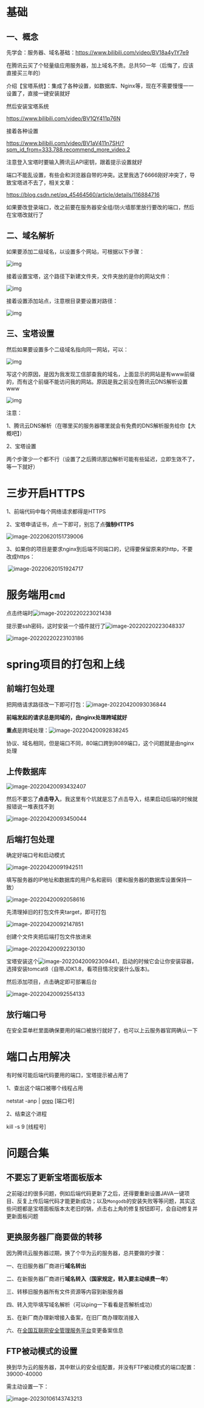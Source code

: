 # 基础

## **一、概念**

先学会：服务器、域名基础：https://www.bilibili.com/video/BV18a4y1Y7e9

在腾讯云买了个轻量级应用服务器，加上域名不贵。总共50一年（后悔了，应该直接买三年的）

介绍【宝塔系统】：集成了各种设置，如数据库、Nginx等，现在不需要慢慢一一设置了，直接一键安装就好

然后安装宝塔系统

https://www.bilibili.com/video/BV1QY411p76N

接着各种设置

https://www.bilibili.com/video/BV1aV411n7SH/?spm_id_from=333.788.recommend_more_video.2



注意登入宝塔时要输入腾讯云API密钥，跟着提示设置就好



端口不能乱设置，有些会和浏览器自带的冲突。这里我选了6666刚好冲突了，导致宝塔进不去了，相关文章：

https://blog.csdn.net/qq_45464560/article/details/116884716

 

如果要改登录端口，改之前要在服务器安全组/防火墙那里放行要改的端口，然后在宝塔改就行了



## **二、域名解析**

如果要添加二级域名，以设置多个网站，可根据以下步骤：

![img](README/wps1-16430467116861.jpg) 



接着设置宝塔，这个路径下新建文件夹，文件夹放的是你的网站文件：

![img](README/wps2-16430467145612.jpg) 

接着设置添加站点，注意根目录要设置对路径：

![img](README/wps3-16430467185193.jpg) 



 

## **三、宝塔设置**

然后如果要设置多个二级域名指向同一网站，可以：

![img](README/wps4-16430467204584.jpg) 

写这个的原因，是因为我发现工信部查我的域名，上面显示的网站是有www前缀的，而有这个前缀不能访问我的网站。原因是我之前没在腾讯云DNS解析设置www

![img](README/wps5-16430467220925.jpg) 

注意：

1、腾讯云DNS解析（在哪里买的服务器哪里就会有免费的DNS解析服务给你【大概吧】）

2、宝塔设置

两个步骤少一个都不行（设置了之后腾讯那边解析可能有些延迟，立即生效不了，等一下就好）

 

# 三步开启HTTPS

1、前端代码中每个网络请求都得是HTTPS

2、宝塔申请证书，点一下即可，别忘了点**强制HTTPS**

![image-20220620151739006](README/image-20220620151739006.png)

3、如果你的项目是要求nginx到后端不同端口的，记得要保留原来的http，不要改成https：

​	![image-20220620151924717](README/image-20220620151924717.png)

 

 

# **服务端用`cmd`**

 点击终端时![image-20220220223021438](README/image-20220220223021438.png)

提示要ssh密码，这时安装一个插件就行了![image-20220220223048337](README/image-20220220223048337.png)

![image-20220220223103186](README/image-20220220223103186.png)

#  spring项目的打包和上线

## 前端打包处理

把网络请求路径改一下即可打包：![image-20220420093036844](README/image-20220420093036844.png)

**前端发起的请求总是同域的，由nginx处理跨域就好**

**重点**是跨域处理：![image-20220420092838245](README/image-20220420092838245.png)

协议、域名相同，但是端口不同，80端口跨到8089端口，这个问题就是由nginx处理

## 上传数据库

![image-20220420093432407](README/image-20220420093432407.png)

然后不要忘了**点击导入**，我这里有个坑就是忘了点击导入，结果启动后端的时候就报错说一堆表找不到

![image-20220420093450044](README/image-20220420093450044.png)

## 后端打包处理

确定好端口号和启动模式

![image-20220420091942511](README/image-20220420091942511.png)

填写服务器的IP地址和数据库的用户名和密码（要和服务器的数据库设置保持一致）

![image-20220420092058616](README/image-20220420092058616.png)

先清理掉旧的打包文件夹target，即可打包

![image-20220420092147851](README/image-20220420092147851.png)

创建个文件夹把后端打包文件放进来

![image-20220420092230130](README/image-20220420092230130.png)

宝塔安装这个![image-20220420092309441](README/image-20220420092309441.png)，启动的时候它会让你安装容器，选择安装tomcat8（自带JDK1.8，看项目情况安装什么版本)。

然后添加项目，点击确定即可部署后台

![image-20220420092554133](README/image-20220420092554133.png)

## 放行端口号

在安全菜单栏里面确保要用的端口被放行就好了，也可以上云服务器官网确认一下



# 端口占用解决

有时候可能后端代码要用的端口，宝塔提示被占用了

1、查出这个端口被哪个线程占用

netstat -anp | [grep](https://so.csdn.net/so/search?q=grep&spm=1001.2101.3001.7020) [端口号]

2、结束这个进程

kill -s 9 [线程号]





# 问题合集

## 不要忘了更新宝塔面板版本

之前碰过的很多问题，例如后端代码更新了之后，还得要重新设置JAVA一键项目、反复上传后端代码才能更新成功；以及`Mongodb`的安装失败等等问题，其实这些问题都是宝塔面板版本太老旧的锅，点击右上角的修复按钮即可，会自动修复并更新面板问题



## 更换服务器厂商要做的转移

因为腾讯云服务器过期，换了个华为云的服务器，总共要做的步骤：

一、在旧服务器厂商进行**域名转出**

二、在新服务器厂商进行**域名转入（国家规定，转入要主动续费一年）**

三、转移旧服务器所有文件资源等内容到新服务器

四、转入完毕填写域名解析（可以ping一下看看是否解析成功）

五、在新厂商办理新增接入备案，在旧厂商办理取消接入

六、在[全国互联网安全管理服务平台](http://www.beian.gov.cn/portal/index)变更备案信息



## FTP被动模式的设置

换到华为云的服务器，其中默认的安全组配置，并没有FTP被动模式的端口配置：39000-40000

需主动设置一下：

![image-20230106143743213](README/image-20230106143743213.png)

